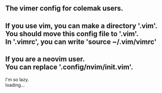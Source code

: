 ## The vimer config for colemak users.  
  If you use vim, you can make a directory '.vim'.  
  You should move this config file to '.vim'.  
  In '.vimrc', you can write 'source ~/.vim/vimrc'  
  ---
  If you are a neovim user.  
  You can replace '.config/nvim/init.vim'.  
  ---
  I'm so lazy.  
  loading...  
